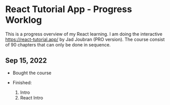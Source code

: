 # React Tutorial App - Progress Worklog

This is a progress overview of my React learning. I am doing the interactive https://react-tutorial.app/ by Jad Joubran (PRO version). The course consist of 90 chapters that can only be done in sequence.

## Sep 15, 2022

- Bought the course

- Finished:

  1. Intro
  2. React Intro
